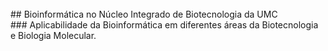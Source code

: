 </br>
## Bioinformática no Núcleo Integrado de Biotecnologia da UMC
</br>
### Aplicabilidade da Bioinformática em diferentes áreas da Biotecnologia e Biologia Molecular.

